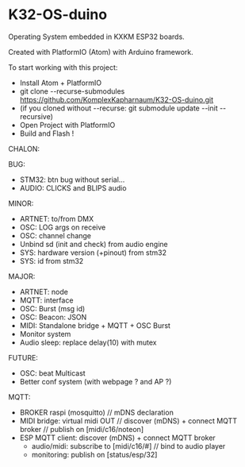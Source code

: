 # K32-OS-duino

Operating System embedded in KXKM ESP32 boards.

Created with PlatformIO (Atom) with Arduino framework.

To start working with this project:
- Install Atom + PlatformIO
- git clone --recurse-submodules https://github.com/KomplexKapharnaum/K32-OS-duino.git
- (if you cloned without --recurse: git submodule update --init --recursive)
- Open Project with PlatformIO
- Build and Flash !


CHALON:


BUG:
- STM32: btn bug without serial...
- AUDIO: CLICKS and BLIPS audio


MINOR:
- ARTNET: to/from DMX
- OSC: LOG args on receive
- OSC: channel change
- Unbind sd (init and check) from audio engine
- SYS: hardware version (+pinout) from stm32
- SYS: id from stm32 

MAJOR:
- ARTNET: node
- MQTT: interface
- OSC: Burst (msg id)
- OSC: Beacon: JSON
- MIDI: Standalone bridge + MQTT + OSC Burst
- Monitor system 
- Audio sleep: replace delay(10) with mutex


FUTURE:
- OSC: beat Multicast
- Better conf system (with webpage ? and AP ?)


MQTT:
- BROKER raspi (mosquitto) // mDNS declaration
- MIDI bridge: virtual midi OUT // discover (mDNS) + connect MQTT broker // publish on [midi/c16/noteon]
- ESP MQTT client: discover (mDNS) + connect MQTT broker
    - audio/midi: subscribe to [midi/c16/#] // bind to audio player
    - monitoring: publish on [status/esp/32]


